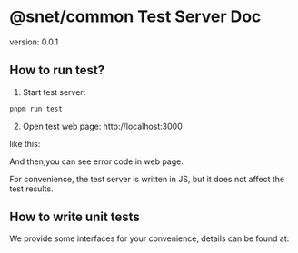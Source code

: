 # @snet/common Test Server Doc

version: 0.0.1

## How to run test?

1. Start test server:
```sh
pnpm run test
```

2. Open test web page: http://localhost:3000

like this:



And then,you can see error code in web page.

For convenience, the test server is written in JS, but it does not affect the test results.

## How to write unit tests

We provide some interfaces for your convenience, details can be found at: